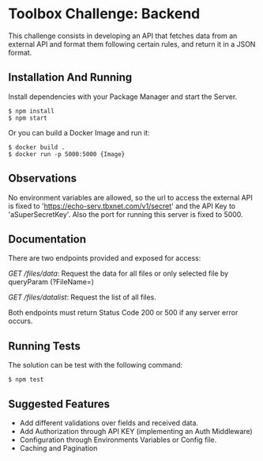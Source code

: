 # Toolbox Challenge: Backend
This challenge consists in developing an API that fetches data from an external API and format them following certain rules, and return it in a JSON format.
## Installation And Running

Install dependencies with your Package Manager and start the Server.

```console
$ npm install 
$ npm start
```

Or you can build a Docker Image and run it:
```console
$ docker build .
$ docker run -p 5000:5000 {Image}
```









    
## Observations

No environment variables are allowed, so the url to access the external API is fixed to 'https://echo-serv.tbxnet.com/v1/secret' and the API Key to 'aSuperSecretKey'. Also the port for running this server is fixed to 5000.
## Documentation

There are two endpoints provided and exposed for access:

*GET /files/data*: Request the data for all files or only selected file by queryParam (?FileName=<FILE>)

*GET /files/datalist*: Request the list of all files.

Both endpoints must return Status Code 200 or 500 if any server error occurs.
## Running Tests

The solution can be test with the following command:

```console
$ npm test
```

## Suggested Features

- Add different validations over fields and received data.
- Add Authorization through API KEY (implementing an Auth Middleware)
- Configuration through Environments Variables or Config file.
- Caching and Pagination